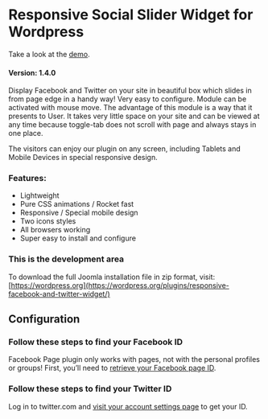 # Responsive Social Slider Widget for Wordpress

Take a look at the [demo](https://jakubskowronski.com/wordpress/).

#### Version: 1.4.0

Display Facebook and Twitter on your site in beautiful box which slides in from page edge in a handy way! Very easy to configure. Module can be activated with mouse move. The advantage of this module is a way that it presents to User. It takes very little space on your site and can be viewed at any time because toggle-tab does not scroll with page and always stays in one place.

The visitors can enjoy our plugin on any screen, including Tablets and Mobile Devices in special responsive design.

### Features:

- Lightweight
- Pure CSS animations / Rocket fast
- Responsive / Special mobile design
- Two icons styles
- All browsers working
- Super easy to install and configure

### This is the development area

To download the full Joomla installation file in zip format, visit:  
[https://wordpress.org](https://wordpress.org/plugins/responsive-facebook-and-twitter-widget/)

## Configuration

### Follow these steps to find your Facebook ID

Facebook Page plugin only works with pages, not with the personal profiles or groups! First, you’ll need to [retrieve your Facebook page ID](https://findmyfbid.com).

### Follow these steps to find your Twitter ID

Log in to twitter.com and [visit your account settings page](https://help.twitter.com/en/managing-your-account/change-twitter-handle) to get your ID.
